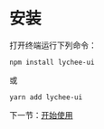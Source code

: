 # 安装

打开终端运行下列命令：

```
npm install lychee-ui
```

或

```
yarn add lychee-ui
```

下一节：[开始使用](#/doc/get-started)
